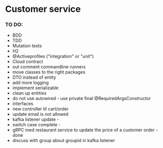 # Customer service

### TO DO:

- BDD
- TDD
- Mutation tests
- H2
- @Activeprofiles ("integration" or "unit")
- Cloud contract
- out comment commandline runners
- move classes to the right packages
- DTO instead of entity
- add more logging
- implement serializable
- clean up entities
- do not use autowired - use private final @RequiredArgsConstructor
- interfaces
- new controller til cart/order
- update email is not allowed
- kafka listener update -
- switch case complete -
- gRPC med restaurant service to update the price of a customer order - done
- discuss with group about groupid in kafka listener

